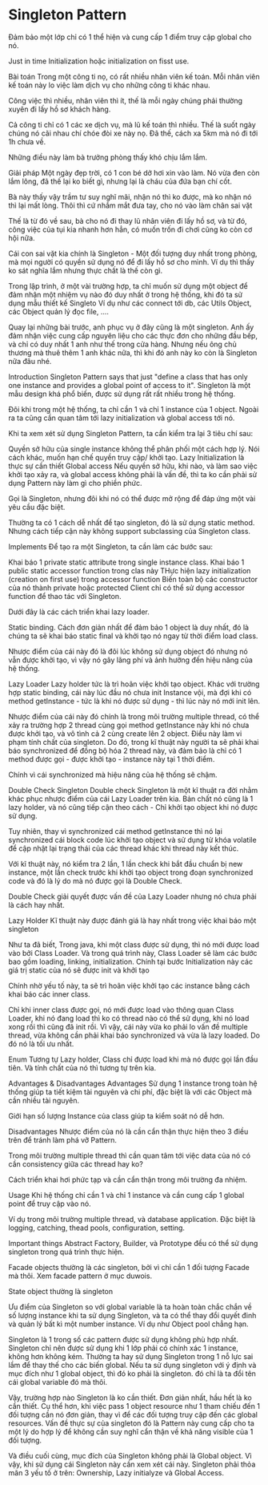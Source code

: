 # Singleton Pattern
Đảm bảo một lớp chỉ có 1 thể hiện và cung cấp 1 điểm truy cập global cho nó.

Just in time Initialization hoặc initialization on fisst use.

Bài toán
Trong một công ti nọ, có rất nhiều nhân viên kế toán. Mỗi nhân viên kế toán này lo việc làm dịch vụ cho những công ti khác nhau.

Công việc thì nhiều, nhân viên thì ít, thế là mỗi ngày chúng phải thường xuyên đi lấy hồ sơ khách hàng.

Cả công ti chỉ có 1 các xe dịch vụ, mà lũ kế toán thì nhiều. Thế là suốt ngày chúng nó cãi nhau chí chóe đòi xe này nọ. Đã thế, cách xa 5km mà nó đi tới 1h chưa về.

Những điều này làm bà trưởng phòng thấy khó chịu lắm lắm.

Giải pháp
Một ngày đẹp trời, có 1 con bé dở hơi xin vào làm. Nó vừa đen còn lắm lông, đã thế lại ko biết gì, nhưng lại là cháu của đứa bạn chí cốt.

Bà này thấy vậy trầm tư suy nghĩ mãi, nhận nó thì ko được, mà ko nhận nó thì lại mất lòng. Thôi thì cứ nhắm mắt đưa tay, cho nó vào làm chân sai vặt

Thế là từ đó về sau, bà cho nó đi thay lũ nhân viên đi lấy hồ sơ, và từ đó, công việc của tụi kia nhanh hơn hẳn, có muốn trốn đi chơi cũng ko còn cơ hội nữa.

Cái con sai vặt kia chính là Singleton - Một đối tượng duy nhất trong phòng, mà mọi người có quyền sử dụng nó để đi lấy hồ sơ cho mình. Ví dụ thì thấy ko sát nghĩa lắm nhưng thực chất là thế còn gì.

Trong lập trình, ở một vài trường hợp, ta chỉ muốn sử dụng một object để đảm nhận một nhiệm vụ nào đó duy nhất ở trong hệ thống, khi đó ta sử dụng mẫu thiết kế Singleto Ví dụ như các connect tới db, các Utils Object, các Object quản lý đọc file, ....

Quay lại những bài trước, anh phục vụ ở đây cũng là một singleton. Anh ấy đảm nhận việc cung cấp nguyên liệu cho các thực đơn cho những đầu bếp, và chỉ có duy nhất 1 anh như thế trong cửa hàng. Nhưng nếu ông chủ thương mà thuê thêm 1 anh khác nữa, thì khi đó anh này ko còn là Singleton nữa đâu nhé.

Introduction
Singleton Pattern says that just "define a class that has only one instance and provides a global point of access to it".
Singleton là một mẫu design khá phổ biến, được sử dụng rất rất nhiều trong hệ thống.

Đôi khi trong một hệ thống, ta chỉ cần 1 và chỉ 1 instance của 1 object. Ngoài ra ta cũng cần quan tâm tới lazy initialization và global access tới nó.

Khi ta xem xét sử dụng Singleton Pattern, ta cần kiểm tra lại 3 tiêu chí sau:

Quyền sở hữu của single instance không thể phân phối một cách hợp lý. Nói cách khác, muốn hạn chế quyền truy cập/ khởi tạo.
Lazy Initialization là thực sự cần thiết
Global access
Nếu quyền sở hữu, khi nào, và làm sao việc khởi tạo xảy ra, và global access không phải là vấn đề, thì ta ko cần phải sử dụng Pattern này làm gì cho phiền phức.

Gọi là Singleton, nhưng đôi khi nó có thể được mở rộng để đáp ứng một vài yêu cầu đặc biệt.

Thường ta có 1 cách dễ nhất để tạo singleton, đó là sử dụng static method. Nhưng cách tiếp cận này không support subclassing của Singleton class.

Implements
Để tạo ra một Singleton, ta cần làm các bước sau:

Khai báo 1 private static attribute trong single instance class.
Khai báo 1 public static accessor function trong clas này
THực hiện lazy initialization (creation on first use) trong accessor function
Biến toàn bộ các constructor của nó thành private hoặc protected
Client chỉ có thể sử dụng accessor function để thao tác với Singleton.

Dưới đây là các cách triển khai lazy loader.

Static binding.
Cách đơn giản nhất để đảm bảo 1 object là duy nhất, đó là chúng ta sẽ khai báo static final và khởi tạo nó ngay từ thời điểm load class.

Nhược điểm của cái này đó là đôi lúc không sử dụng object đó nhưng nó vẫn được khởi tạo, vì vậy nó gây lãng phí và ảnh hưởng đến hiệu năng của hệ thống.

Lazy Loader
Lazy holder tức là trì hoãn việc khởi tạo object. Khác với trường hợp static binding, cái này lúc đầu nó chưa init Instance vội, mà đợi khi có method getInstance - tức là khi nó được sử dụng - thì lúc này nó mới init lên.

Nhược điểm của cái này đó chính là trong môi trường multiple thread, có thể xảy ra trường hợp 2 thread cùng gọi method getInstance này khi nó chưa được khởi tạo, và vô tình cả 2 cùng create lên 2 object. Điều này làm vi phạm tính chất của singleton. Do đó, trong kĩ thuật này người ta sẽ phải khai báo synchronized để đồng bộ hóa 2 thread này, và đảm bảo là chỉ có 1 method được gọi - được khởi tạo - instance này tại 1 thời điểm.

Chính vì cái synchronized mà hiệu năng của hệ thống sẽ chậm.

Double Check Singleton
Double check Singleton là một kĩ thuật ra đời nhằm khác phục nhược điểm của cái Lazy Loader trên kia. Bản chất nó cũng là 1 lazy holder, và nó cũng tiếp cận theo cách - Chỉ khởi tạo object khi nó được sử dụng.

Tuy nhiên, thay vì synchronized cái method getInstance thì nó lại synchronized cái block code lúc khởi tạo object và sử dụng từ khóa volatile để cập nhật lại trạng thái của các thread khác khi thread này kết thúc.

Với kĩ thuật này, nó kiểm tra 2 lần, 1 lần check khi bắt đầu chuẩn bị new instance, một lần check trước khi khởi tạo object trong đoạn synchronized code và đó là lý do mà nó được gọi là Double Check.

Double Check giải quyết được vấn đề của Lazy Loader nhưng nó chưa phải là cách hay nhất.

Lazy Holder
Kĩ thuật này được đánh giá là hay nhất trong việc khai báo một singleton

Như ta đã biết, Trong java, khi một class được sử dụng, thì nó mới được load vào bởi Class Loader. Và trong quá trình này, Class Loader sẽ làm các bước bao gồm loading, linking, initialization. Chính tại bước Initialization này các giá trị static của nó sẽ được init và khởi tạo

Chính nhờ yếu tố này, ta sẽ trì hoãn việc khởi tạo các instance bằng cách khai báo các inner class.

Chỉ khi inner class được gọi, nó mới được load vào thông quan Class Loader, khi nó đang load thì ko có thread nào có thể sử dụng, khi nó load xong rồi thì cũng đã init rồi. Vì vậy, cái này vừa ko phải lo vấn đề multiple thread, vừa không cần phải khai báo synchronized và vừa là lazy loaded. Do đó nó là tối ưu nhất.

Enum
Tương tự Lazy holder, Class chỉ được load khi mà nó được gọi lần đầu tiên. Và tính chất của nó thì tương tự trên kia.

Advantages & Disadvantages
Advantages
Sử dụng 1 instance trong toàn hệ thống giúp ta tiết kiệm tài nguyên và chi phí, đặc biệt là với các Object mà cần nhiều tài nguyên.

Giới hạn số lượng Instance của class giúp ta kiểm soát nó dễ hơn.

Disadvantages
Nhược điểm của nó là cần cẩn thận thực hiện theo 3 điều trên để tránh làm phá vỡ Pattern.

Trong môi trường multiple thread thì cần quan tâm tới việc data của nó có cần consistency giữa các thread hay ko?

Cách triển khai hơi phức tạp và cần cẩn thận trong môi trường đa nhiệm.

Usage
Khi hệ thống chỉ cần 1 và chỉ 1 instance và cần cung cấp 1 global point để truy cập vào nó.

Ví dụ trong môi trường multiple thread, và database application. Đặc biệt là logging, catching, thead pools, configuration, setting.

Important things
Abstract Factory, Builder, và Prototype đều có thể sử dụng singleton trong quá trình thực hiện.

Facade objects thường là các singleton, bởi vì chỉ cần 1 đối tượng Facade mà thôi. Xem facade pattern ở mục duwois.

State object thường là singleton

Ưu điểm của Singleton so với global variable là ta hoàn toàn chắc chắn về số lượng instance khi ta sử dụng Singleton, và ta có thể thay đổi quyết đinh và quản lý bất kì một number instance. Ví dụ như Object pool chẳng hạn.

Singleton là 1 trong số các pattern được sử dụng không phù hợp nhất. Singleton chỉ nên được sử dụng khi 1 lớp phải có chính xác 1 instance, không hơn không kém. Thường ta hay sử dụng Singleton trong 1 nỗ lực sai lầm để thay thế cho các biến global. Nếu ta sử dụng singleton với ý định và mục đích như 1 global object, thì đó ko phải là singleton. đó chỉ là ta đổi tên cái global variable đó mà thôi.

Vậy, trường hợp nào Singleton là ko cần thiết. Đơn giản nhất, hầu hết là ko cần thiết. Cụ thể hơn, khi việc pass 1 object resource như 1 tham chiếu đến 1 đối tượng cần nó đơn giản, thay vì để các đối tượng truy cập đến các global resources. Vấn đề thực sự của singleton đó là Pattern này cung cấp cho ta một lý do hợp lý để không cần suy nghĩ cẩn thận về khả năng visible của 1 đối tượng.

Và điều cuối cùng, mục đích của Singleton không phải là Global object. Vì vậy, khi sử dụng cái Singleton này cần xem xét cái này. Singleton phải thỏa mãn 3 yếu tố ở trên: Ownership, Lazy initialyze và Global Access.